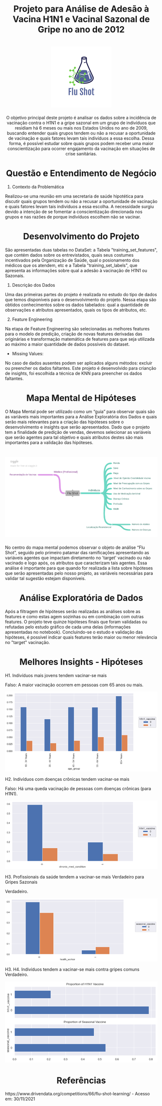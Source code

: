 <h1 align="center">Projeto para Análise de Adesão à Vacina H1N1 e Vacinal Sazonal de Gripe no ano de 2012</h1>

<h1 align="center">
  <img src="/img/flu_shot.png" />
</h1>

<p align="center">O objetivo principal deste projeto é analisar os dados sobre a incidência de vacinação contra o H1N1 e a gripe sazonal em um grupo de indivíduos que residiam há 6 meses ou mais nos Estados Unidos no ano de 2009, buscando entender quais grupos tendem ou não a recusar a oportunidade de vacinação e quais fatores levam tais indivíduos a essa escolha. Dessa forma, é possível estudar sobre quais grupos podem receber uma maior conscientização para ocorrer engajamento da vacinação em situações de crise sanitárias.</p>


<h1 align="center">Questão e Entendimento de Negócio</h1>

1.	Contexto da Problemática

Realizou-se uma reunião em uma secretaria de saúde hipotética para discutir quais grupos tendem ou não a recusar a oportunidade de vacinação e quais fatores levam tais indivíduos a essa escolha. A necessidade surgiu devido a intenção de se fomentar a conscientização direcionada nos grupos e nas razões de porque indivíduos escolhem não se vacinar.


<h1 align="center">Desenvolvimento do Projeto</h1>

São apresentadas duas tabelas no DataSet: a Tabela "training_set_features", que contém dados sobre os entrevistados, quais seus costumes incentivados pela Organização de Saúde, qual o posionamento dos médicos que os atendem, etc e a Tabela "training_set_labels", que apresenta as informações sobre qual a adesão à vacinação de H1N1 ou Sazonais.

1.	Descrição dos Dados

Uma das primeiras partes do projeto é realizada no estudo do tipo de dados que temos disponíveis para o desenvolvimento do projeto. Nessa etapa são obtidos conhecimentos sobre os dados tabelados: qual a quantidade de observações e atributos apresentados, quais os tipos de atributos, etc.

2.	Feature Engineering

Na etapa de Feature Engineering são selecionadas as melhores features para o modelo de predição, criação de novas features derivadas das originárias e transformação matemática de features para que seja utilizada ao máximo a maior quantidade de dados possíveis do dataset.

- Missing Values:

No caso de dados ausentes podem ser aplicados alguns métodos: excluir ou preencher os dados faltantes. Este projeto é desenvolvido para crianção de insights, foi escolhida a técnica de KNN para preencher os dados faltantes.

<h1 align="center">Mapa Mental de Hipóteses</h1>

O Mapa Mental pode ser utilizado como um “guia” para observar quais são as variáveis mais importantes para a Análise Exploratória dos Dados e quais serão mais relevantes para a criação das hipóteses sobre o desenvolvimento e insights que serão apresentados. Dado que o projeto tem a finalidade de predição de vendas, devemos selecionar as variáveis que serão agentes para tal objetivo e quais atributos destes são mais importantes para a validação das hipóteses.

<h1 align="center">
  <img alt="NextLevelWeek" title="#NextLevelWeek" src="./img/Flu_Shot_Map_Mind.png" />
</h1>

No centro do mapa mental podemos observar o objeto de análise “Flu Shot”, seguido pelo primeiro patamar das ramificações apresentando as variáveis agentes que impactam diretamento no 'target' vacinado ou não vacinado e logo após, os atributos que caracterizam tais agentes. Essa análise é importante para que quando for realizada a lista sobre hipóteses que serão apresentadas pelo nosso projeto, as variáveis necessárias para validar tal sugestão estejam disponíveis.

<h1 align="center">Análise Exploratória de Dados</h1>

Após a filtragem de hipóteses serão realizadas as análises sobre as features e como estas agem sozinhas ou em combinação com outras features. O projeto teve quinze hipóteses finais que foram validadas ou refutadas pelo estudo gráfico de cada uma delas (informações apresentadas no notebook). Concluindo-se o estudo e validação das hipóteses, é possível indicar quais features terão maior ou menor relevância no "target" vacinação. 


<h1 align="center">Melhores Insights - Hipóteses</h1>

H1. Indivíduos mais jovens tendem vacinar-se mais

Falso: A maior vacinação ocorrem em pessoas com 65 anos ou mais.

<p align="center">
  <img src="./img/h1.png">
</p>

H2. Indivíduos com doenças crônicas tendem vacinar-se mais

Falso: Há uma queda vacinação de pessoas com doenças crônicas (para H1N1).

<p align="center">
  <img src="./img/h2.png">
</p>

H3. Profissionais da saúde tendem a vacinar-se mais
Verdadeiro para Gripes Sazonais

Verdadeiro.

<p align="center">
  <img src="./img/h3.png">
</p>

H3. H4. Indivíduos tendem a vacinar-se mais contra gripes comuns
Verdadeiro.

<p align="center">
  <img src="./img/h4.png">
</p>

<h1 align="center">Referências</h1>
https://www.drivendata.org/competitions/66/flu-shot-learning/   - Acesso em: 30/11/2021

